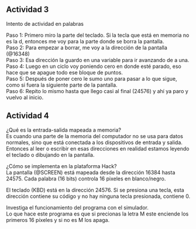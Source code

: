 ## Actividad 3
Intento de actividad en palabras  

Paso 1: Primero miro la parte del teclado. Si la tecla que está en memoria no es la d, entonces me voy para la parte donde se borra la pantalla.  
Paso 2: Para empezar a borrar, me voy a la dirección de la pantalla (@16348)  
Paso 3: Esa dirección la guardo en una variable para ir avanzando de a una.  
Paso 4: Luego en un ciclo voy poniendo cero en donde esté parado, eso hace que se apague todo ese bloque de puntos.  
Paso 5: Después de poner cero le sumo uno para pasar a lo que sigue, como si fuera la siguiente parte de la pantalla.  
Paso 6: Repito lo mismo hasta que llego casi al final (24576) y ahí ya paro y vuelvo al inicio.  

## Actividad 4

¿Qué es la entrada-salida mapeada a memoria?  
Es cuando una parte de la memoria del computador no se usa para datos normales, sino que está conectada a los dispositivos de entrada y salida. Entonces al leer o escribir en esas direcciones en realidad estamos leyendo el teclado o dibujando en la pantalla.  

¿Cómo se implementa en la plataforma Hack?  
La pantalla (@SCREEN) está mapeada desde la dirección 16384 hasta 24575. Cada palabra (16 bits) controla 16 pixeles en blanco/negro.  

El teclado (KBD) está en la dirección 24576. Si se presiona una tecla, esta dirección contiene su código y no hay ninguna tecla presionada, contiene 0.  

Investiga el funcionamiento del programa con el simulador.  
Lo que hace este programa es que si precionas la letra M este enciende los primeros 16 píxeles y si no es M los apaga.




